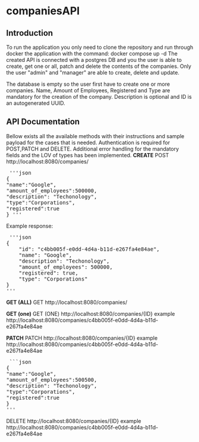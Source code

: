 # companiesAPI

## Introduction
To run the application you only need to clone the repository and run through docker the application with the command: docker compose up -d
The created API is connected with a postgres DB and you the user is able to create, get one or all, patch and delete the contents of the companies. Only the user "admin" and "manager" are able to create, delete and update.

The database is empty so the user first have to create one or more companies. Name, Amount of Employees, Registered and Type are mandatory for the creation of the company. Description is optional and ID is an autogenerated UUID.
## API Documentation
Bellow exists all the available methods with their instructions and sample payload for the cases that is needed.  Authentication is required for POST,PATCH and DELETE. Additional error handling for the mandatory fields and the LOV of types has been implemented.
**CREATE**
POST  http://localhost:8080/companies/

<pre> '''json 
{
"name":"Google",
"amount_of_employees":500000,
"description": "Techonology",
"type":"Corporations",
"registered":true
} '''</pre>
Example response:
<pre> '''json 
{
    "id": "c4bb005f-e0dd-4d4a-b11d-e267fa4e84ae",
    "name": "Google",
    "description": "Techonology",
    "amount_of_employees": 500000,
    "registered": true,
    "type": "Corporations"
}
'''</pre>


**GET (ALL)**
GET http://localhost:8080/companies/

**GET (one)**
GET (ONE) http://localhost:8080/companies/{ID}
example http://localhost:8080/companies/c4bb005f-e0dd-4d4a-b11d-e267fa4e84ae

**PATCH**
PATCH http://localhost:8080/companies/{ID}
example http://localhost:8080/companies/c4bb005f-e0dd-4d4a-b11d-e267fa4e84ae
<pre> ```json 
{
"name":"Google",
"amount_of_employees":500500,
"description": "Techonology",
"type":"Corporations",
"registered":true
}
'''</pre>
    
DELETE http://localhost:8080/companies/{ID}
example http://localhost:8080/companies/c4bb005f-e0dd-4d4a-b11d-e267fa4e84ae


